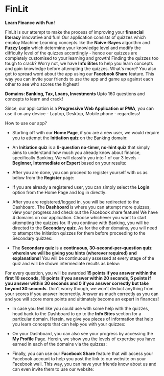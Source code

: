 # FinLit

**Learn Finance with Fun!**

FinLit is our attempt to make the process of improving your **financial literacy** innovative and fun! Our application consists of quizzes which employ Machine Learning concepts like the **Naive-Bayes** algorithm and **Fuzzy Logic** which determine your knowledge level and modify the difficulty level of the quizzes accordingly - hence our quizzes are completely customised to your learning and growth! Finding the quizzes too tough to crack? Worry not, we have **Info Bites** to help you learn concepts and gain knowledge before attempting the quizzes. What's more? You also get to spread word about the app using our **Facebook Share** feature. This way you can invite your friends to use the app and game up against each other to see who scores the highest! 

**Domains: Banking, Tax, Loans, Investments**
Upto 160 questions and concepts to learn and crack!

Since, our application is a **Progressive Web Application or PWA**, you can use it on any device - Laptop, Desktop, Mobile phone - regardless!


How to use our app?
- Starting off with our **Home Page**, if you are a new user, we would require you to attempt the **Initiation quiz** on the Banking domain:

- An **Initiation quiz** is a **9-question no-timer, no-hint quiz** that simply aims to understand how much you already know about finance, specifically Banking. We will classify you into 1 of our 3 levels - **Beginner, Intermediate or Expert** based on your results:

- After you are done, you can proceed to register yourself with us as below from the **Register** page:

- If you are already a registered user, you can simply select the **Login** option from the Home Page and log in directly:

- After you are registered/logged in, you will be redirected to the Dashboard. The **Dashboard** is where you can attempt more quizzes, view your progress and check out the Facebook share feature! We have 4 domains on our application. Choose whichever you want to start attempting the quizzes for. If you continue with Banking, you will be directed to the **Secondary quiz**. As for the other domains, you will need to attempt the Initiation quizzes for them before proceeding to the Secondary quizzes:

- The **Secondary quiz** is a **continuous, 30-second-per-question quiz wherein we will be giving you hints (wherever required) and explanations!** You will be continuously assessed at every stage of the quiz and will be shown intermediate results as below:

For every question, you will be awarded **15 points if you answer within the first 10 seconds, 10 points if you answer within 20 seconds, 5 points if you answer within 30 seconds and 0 if you answer correctly but take beyond 30 seconds**. Don't worry though, we won't deduct anything from your scores if you answer incorrectly. Answer as much correctly as you can and you will score more points and ultimately become an expert in finances!

-  In case you feel like you could use with some help with the quizzes, head back to the Dashboard to go to the **Info Bites** section for a particular domain. Herein, we give you pieces of information that help you learn concepts that can help you with your quizzes:

- On your Dashboard, you can also see your progress by accessing the **My Profile** Page. Herein, we show you the levels of expertise you have earned in each of the domains via the quizzes:

- Finally, you can use our **Facebook Share** feature that will access your Facebook account to help you post the link to our website on your Facebook wall. This way, you can have your friends know about us and can even invite them to use our website:
